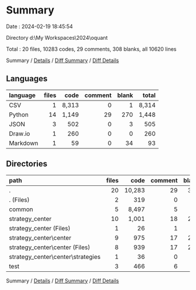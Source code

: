 # Summary

Date : 2024-02-19 18:45:54

Directory d:\\My Workspaces\\2024\\oquant

Total : 20 files,  10283 codes, 29 comments, 308 blanks, all 10620 lines

Summary / [Details](details.md) / [Diff Summary](diff.md) / [Diff Details](diff-details.md)

## Languages
| language | files | code | comment | blank | total |
| :--- | ---: | ---: | ---: | ---: | ---: |
| CSV | 1 | 8,313 | 0 | 1 | 8,314 |
| Python | 14 | 1,149 | 29 | 270 | 1,448 |
| JSON | 3 | 502 | 0 | 3 | 505 |
| Draw.io | 1 | 260 | 0 | 0 | 260 |
| Markdown | 1 | 59 | 0 | 34 | 93 |

## Directories
| path | files | code | comment | blank | total |
| :--- | ---: | ---: | ---: | ---: | ---: |
| . | 20 | 10,283 | 29 | 308 | 10,620 |
| . (Files) | 2 | 319 | 0 | 34 | 353 |
| common | 5 | 8,497 | 5 | 28 | 8,530 |
| strategy_center | 10 | 1,001 | 18 | 235 | 1,254 |
| strategy_center (Files) | 1 | 26 | 1 | 4 | 31 |
| strategy_center\\center | 9 | 975 | 17 | 231 | 1,223 |
| strategy_center\\center (Files) | 8 | 939 | 17 | 219 | 1,175 |
| strategy_center\\center\\strategies | 1 | 36 | 0 | 12 | 48 |
| test | 3 | 466 | 6 | 11 | 483 |

Summary / [Details](details.md) / [Diff Summary](diff.md) / [Diff Details](diff-details.md)
